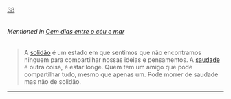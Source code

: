 [38](https://github.com/guilhermeprokisch/ideias/issues/38) 
###### 

 


###### Mentioned in [Cem dias entre o céu e mar](Cem-dias-entre-o-céu-e-mar)  
 > A [solidão](solidão) é um estado em que sentimos que não encontramos ninguem para compartilhar nossas ideias e pensamentos. A [saudade](saudade) é outra coisa, é estar longe. Quem tem um amigo que pode compartilhar tudo, mesmo que apenas um. Pode morrer de saudade mas não de solidão.

-------------------------------------------------------------------------------

